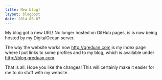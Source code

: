 ```yaml
---
title: New blog!
layout: blogpost
date: 2014-06-07
---
```


My blog got a new URL!  No longer hosted on GitHub pages, is is now being hosted
by my DigitalOcean server.

The way the website works now <http://greduan.com> is my index page where I put
links to some profiles and to my blog, which is available under
<http://blog.greduan.com>.

That is all.  Hope you like the changes!  This will certainly make it easier for
me to do stuff with my website.

